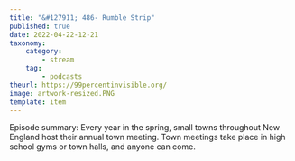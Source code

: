 ```yaml
---
title: "&#127911; 486- Rumble Strip"
published: true
date: 2022-04-22-12-21
taxonomy:
    category:
        - stream
    tag:
        - podcasts
theurl: https://99percentinvisible.org/
image: artwork-resized.PNG
template: item
---
```


Episode summary: Every year in the spring, small towns throughout New England host their annual town meeting. Town meetings take place in high school gyms or town halls, and anyone can come.
